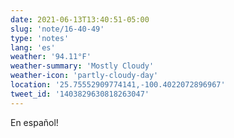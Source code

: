 ```yaml
---
date: 2021-06-13T13:40:51-05:00
slug: 'note/16-40-49'
type: 'notes'
lang: 'es'
weather: '94.11°F'
weather-summary: 'Mostly Cloudy'
weather-icon: 'partly-cloudy-day'
location: '25.75552909774141,-100.4022072896967'
tweet_id: '1403829630818263047'
---
```

En español!